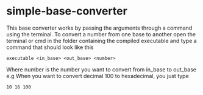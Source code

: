 # simple-base-converter

This base converter works by passing the arguments through a command using the terminal. 
To convert a number from one base to another open the terminal or cmd in the folder containing the compiled executable and type a command that should look like this
```
executable <in_base> <out_base> <number>
```
Where number is the number you want to convert from in_base to out_base e.g
When you want to convert decimal 100 to hexadecimal, you just type
```
10 16 100
```
